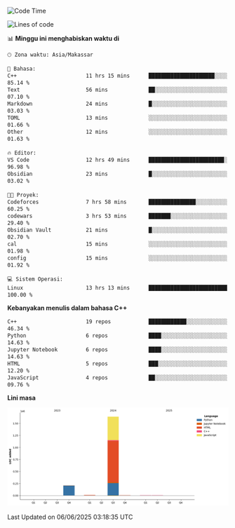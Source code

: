 <!--START_SECTION:waka-->
![Code Time](http://img.shields.io/badge/Code%20Time-261%20hrs%2051%20mins-blue)

![Lines of code](https://img.shields.io/badge/Sejak%20Hello%20World%20aku%20telah%20menulis-1.9%20million%20baris%20kode-blue)

📊 **Minggu ini menghabiskan waktu di** 

```text
🕑︎ Zona waktu: Asia/Makassar

💬 Bahasa: 
C++                      11 hrs 15 mins      █████████████████████░░░░   85.14 % 
Text                     56 mins             ██░░░░░░░░░░░░░░░░░░░░░░░   07.10 % 
Markdown                 24 mins             █░░░░░░░░░░░░░░░░░░░░░░░░   03.03 % 
TOML                     13 mins             ░░░░░░░░░░░░░░░░░░░░░░░░░   01.66 % 
Other                    12 mins             ░░░░░░░░░░░░░░░░░░░░░░░░░   01.63 % 

🔥 Editor: 
VS Code                  12 hrs 49 mins      ████████████████████████░   96.98 % 
Obsidian                 23 mins             █░░░░░░░░░░░░░░░░░░░░░░░░   03.02 % 

🐱‍💻 Proyek: 
Codeforces               7 hrs 58 mins       ███████████████░░░░░░░░░░   60.25 % 
codewars                 3 hrs 53 mins       ███████░░░░░░░░░░░░░░░░░░   29.40 % 
Obsidian Vault           21 mins             █░░░░░░░░░░░░░░░░░░░░░░░░   02.70 % 
cal                      15 mins             ░░░░░░░░░░░░░░░░░░░░░░░░░   01.98 % 
config                   15 mins             ░░░░░░░░░░░░░░░░░░░░░░░░░   01.92 % 

💻 Sistem Operasi: 
Linux                    13 hrs 13 mins      █████████████████████████   100.00 % 
```

**Kebanyakan menulis dalam bahasa C++** 

```text
C++                      19 repos            ████████████░░░░░░░░░░░░░   46.34 % 
Python                   6 repos             ████░░░░░░░░░░░░░░░░░░░░░   14.63 % 
Jupyter Notebook         6 repos             ████░░░░░░░░░░░░░░░░░░░░░   14.63 % 
HTML                     5 repos             ███░░░░░░░░░░░░░░░░░░░░░░   12.20 % 
JavaScript               4 repos             ██░░░░░░░░░░░░░░░░░░░░░░░   09.76 % 
```



**Lini masa**

![Lines of Code chart](https://raw.githubusercontent.com/yusuf601/yusuf601/main/assets/bar_graph.png)


 Last Updated on 06/06/2025 03:18:35 UTC
<!--END_SECTION:waka-->

